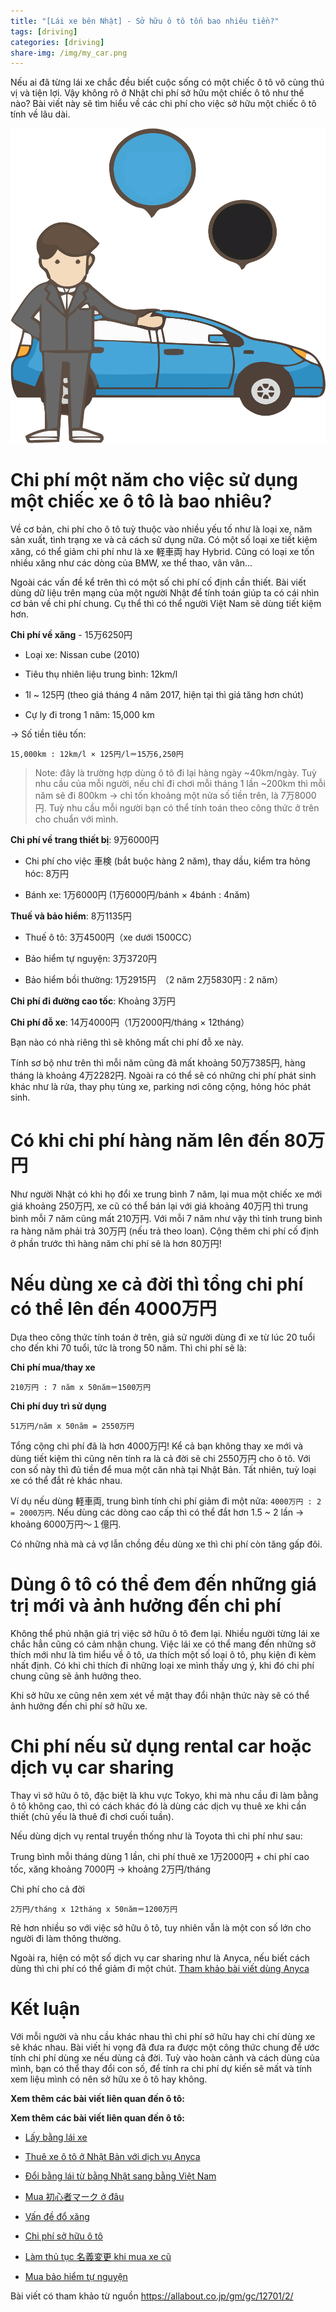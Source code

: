 ```yaml
---
title: "[Lái xe bên Nhật] - Sở hữu ô tô tốn bao nhiêu tiền?"
tags: [driving]
categories: [driving]
share-img: /img/my_car.png
---
```


Nếu ai đã từng lái xe chắc đều biết cuộc sống có một chiếc ô tô vô cùng thú vị và tiện lợi. Vậy không rõ ở Nhật chi phí sở hữu một chiếc ô tô như thế nào? Bài viết này sẽ tìm hiểu về các chi phí cho việc sở hữu một chiếc ô tô tính về lâu dài.

![](/img/my_car.png)

# Chi phí một năm cho việc sử dụng một chiếc xe ô tô là bao nhiêu?

Về cơ bản, chi phí cho ô tô tuỳ thuộc vào nhiều yếu tố như là loại xe, năm sản xuất, tình trạng xe và cả cách sử dụng nữa. Có một số loại xe tiết kiệm xăng, có thể giảm chi phí như là xe 軽車両 hay Hybrid. Cũng có loại xe tốn nhiều xăng như các dòng của BMW, xe thể thao, vân vân...

Ngoài các vấn đề kể trên thì có một số chi phí cố định cần thiết. Bài viết dùng dữ liệu trên mạng của một người Nhật để tính toán giúp ta có cái nhìn cơ bản về chi phí chung. Cụ thể thì có thể người Việt Nam sẽ dùng tiết kiệm hơn.

**Chi phí về xăng** - 15万6250円

* Loại xe: Nissan cube (2010)

* Tiêu thụ nhiên liệu trung bình: 12km/l

* 1l ~ 125円 (theo giá tháng 4 năm 2017, hiện tại thì giá tăng hơn chút)

* Cự ly đi trong 1 năm: 15,000 km

-> Số tiền tiêu tốn:

```
15,000km : 12km/l × 125円/l＝15万6,250円
```

> Note: đây là trường hợp dùng ô tô đi lại hàng ngày ~40km/ngày. Tuỳ nhu cầu của mỗi người, nếu chỉ đi chơi mỗi tháng 1 lần ~200km thì mỗi năm sẽ đi 800km -> chỉ tốn khoảng một nửa số tiền trên, là 7万8000円. Tuỳ nhu cầu mỗi người bạn có thể tính toán theo công thức ở trên cho chuẩn với mình.

<script async src="//pagead2.googlesyndication.com/pagead/js/adsbygoogle.js"></script>
<ins class="adsbygoogle"
     style="display:block; text-align:center;"
     data-ad-layout="in-article"
     data-ad-format="fluid"
     data-ad-client="ca-pub-2750437710821247"
     data-ad-slot="8905029259"></ins>
<script>
     (adsbygoogle = window.adsbygoogle || []).push({});
</script>

**Chi phí về trang thiết bị**: 9万6000円

* Chi phí cho việc 車検 (bắt buộc hàng 2 năm), thay dầu, kiểm tra hỏng hóc: 8万円

* Bánh xe: 1万6000円 (1万6000円/bánh × 4bánh : 4năm)

**Thuế và bảo hiểm**: 8万1135円

* Thuế ô tô: 3万4500円（xe dưới 1500CC）

* Bảo hiểm tự nguyện: 3万3720円

* Bảo hiểm bồi thường: 1万2915円　（2 năm 2万5830円 : 2 năm）

**Chi phí đi đường cao tốc**: Khoảng 3万円

**Chi phí đỗ xe**: 14万4000円（1万2000円/tháng × 12tháng）

Bạn nào có nhà riêng thì sẽ không mất chi phí đỗ xe này.

Tính sơ bộ như trên thì mỗi năm cũng đã mất khoảng 50万7385円, hàng tháng là khoảng 4万2282円. Ngoài ra có thể sẽ có những chi phí phát sinh khác như là rửa, thay phụ tùng xe, parking nơi công cộng, hỏng hóc phát sinh.

# Có khi chi phí hàng năm lên đến 80万円

Như người Nhật có khi họ đổi xe trung bình 7 năm, lại mua một chiếc xe mới giá khoảng 250万円, xe cũ có thể bán lại với giá khoảng 40万円 thì trung bình mỗi 7 năm cũng mất 210万円. Với mỗi 7 năm như vậy thì tính trung bình ra hàng năm phải trả 30万円 (nếu trả theo loan). Cộng thêm chi phí cố định ở phần trước thì hàng năm chi phí sẽ là hơn 80万円!

# Nếu dùng xe cả đời thì tổng chi phí có thể lên đến 4000万円

Dựa theo công thức tính toán ở trên, giả sử người dùng đi xe từ lúc 20 tuổi cho đến khi 70 tuổi, tức là trong 50 năm. Thì chi phí sẽ là:

**Chi phí mua/thay xe**

```
210万円 : 7 năm x 50năm＝1500万円
```

**Chi phí duy trì sử dụng**

```
51万円/năm x 50năm = 2550万円
```

Tổng cộng chi phí đã là hơn 4000万円! Kể cả bạn không thay xe mới và dùng tiết kiệm thì cũng nên tính ra là cả đời sẽ chi 2550万円 cho ô tô. Với con số này thì đủ tiền để mua một căn nhà tại Nhật Bản. Tất nhiên, tuỳ loại xe có thể đắt rẻ khác nhau.

Ví dụ nếu dùng 軽車両, trung bình tính chi phí giảm đi một nửa: `4000万円 : 2 = 2000万円`. Nếu dùng các dòng cao cấp thì có thể đắt hơn 1.5 ~ 2 lần -> khoảng 6000万円〜１億円.

Có những nhà mà cả vợ lẫn chồng đều dùng xe thì chi phí còn tăng gấp đôi.

# Dùng ô tô có thể đem đến những giá trị mới và ảnh hưởng đến chi phí

Không thể phủ nhận giá trị việc sở hữu ô tô đem lại. Nhiều người từng lái xe chắc hẳn cũng có cảm nhận chung. Việc lái xe có thể mang đến những sở thích mới như là tìm hiểu về ô tô, ưa thích một số loại ô tô, phụ kiện đi kèm nhất định. Có khi chỉ thích đi những loại xe mình thấy ưng ý, khi đó chi phí chung cũng sẽ ảnh hưởng theo.

Khi sở hữu xe cũng nên xem xét về mặt thay đổi nhận thức này sẽ có thể ảnh hưởng đến chi phí sở hữu xe.

# Chi phí nếu sử dụng rental car hoặc dịch vụ car sharing

Thay vì sở hữu ô tô, đặc biệt là khu vực Tokyo, khi mà nhu cầu đi làm bằng ô tô không cao, thì có cách khác đó là dùng các dịch vụ thuê xe khi cần thiết (chủ yếu là thuê đi chơi cuối tuần).

Nếu dùng dịch vụ rental truyền thống như là Toyota thì chi phí như sau:

Trung bình mỗi tháng dùng 1 lần, chi phí thuê xe 1万2000円 + chi phí cao tốc, xăng khoảng 7000円 -> khoảng 2万円/tháng

Chi phí cho cả đời

```
2万円/tháng x 12tháng x 50năm＝1200万円
```

Rẻ hơn nhiều so với việc sở hữu ô tô, tuy nhiên vẫn là một con số lớn cho người đi làm thông thường.

Ngoài ra, hiện có một số dịch vụ car sharing như là Anyca, nếu biết cách dùng thì chi phí có thể giảm đi một chút. [Tham khảo bài viết dùng Anyca](https://phuongnq.me/2018-06-30-thue-xe-qua-dich-vu-anyca/)

# Kết luận

Với mỗi người và nhu cầu khác nhau thì chi phí sở hữu hay chi chí dùng xe sẽ khác nhau. Bài viết hi vọng đã đưa ra được một công thức chung để ước tính chi phí dùng xe nếu dùng cả đời. Tuỳ vào hoàn cảnh và cách dùng của mình, bạn có thể thay đổi con số, để tính ra chi phí dự kiến sẽ mất và tính xem liệu mình có nên sở hữu xe ô tô hay không.

**Xem thêm các bài viết liên quan đến ô tô:**

<script async src="//pagead2.googlesyndication.com/pagead/js/adsbygoogle.js"></script>
<ins class="adsbygoogle"
     style="display:block; text-align:center;"
     data-ad-layout="in-article"
     data-ad-format="fluid"
     data-ad-client="ca-pub-2750437710821247"
     data-ad-slot="8905029259"></ins>
<script>
     (adsbygoogle = window.adsbygoogle || []).push({});
</script>


**Xem thêm các bài viết liên quan đến ô tô:**

* [Lấy bằng lái xe](https://phuongnq.me/2018-06-08-driving-license-in-japan-part-1/)

* [Thuê xe ô tô ở Nhật Bản với dịch vụ Anyca](https://phuongnq.me/2018-06-30-thue-xe-qua-dich-vu-anyca/)

* [Đổi bằng lái từ bằng Nhật sang bằng Việt Nam](https://phuongnq.me/2018-08-22-doi-bang-nhat-sang-bang-viet/)

* [Mua 初心者マーク ở đâu](https://phuongnq.me/2018-08-27-use-new-user-mark-japan-driver/)

* [Vấn đề đổ xăng](https://phuongnq.me/2018-09-02-driving-in-japan-gasoline/)

* [Chi phí sở hữu ô tô](https://phuongnq.me/2018-09-07-how-much-a-car-cost-whole-life)

* [Làm thủ tục 名義変更 khi mua xe cũ](https://phuongnq.me/2018-11-03-thu-tuc-doi-ten-khi-mua-xe-oto)

* [Mua bảo hiểm tự nguyện](https://phuongnq.me/2018-11-18-first-time-car-insurance/)

Bài viết có tham khảo từ nguồn https://allabout.co.jp/gm/gc/12701/2/